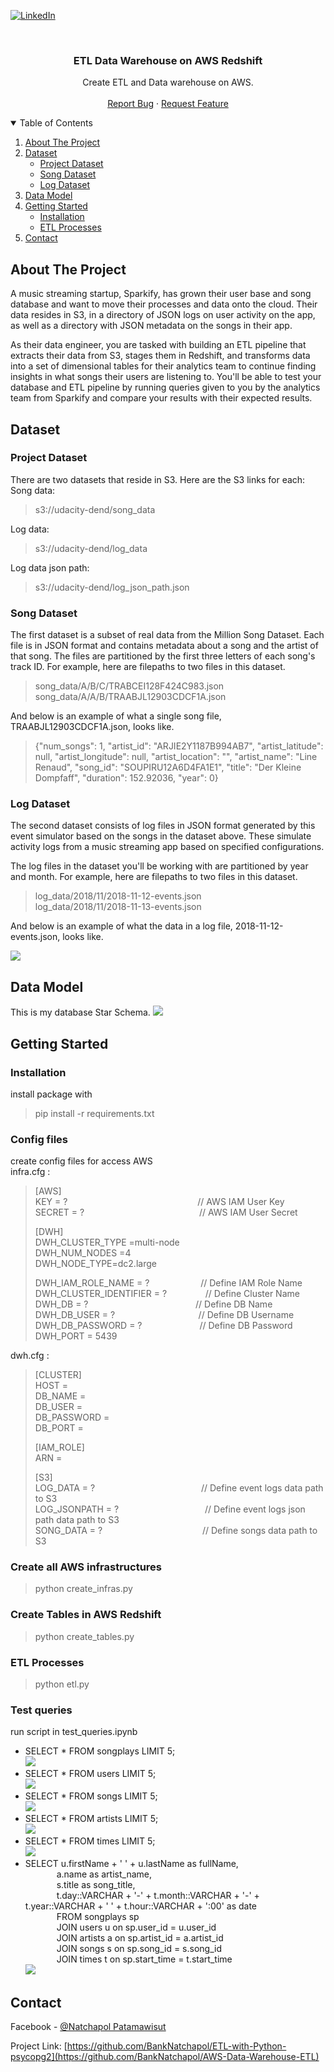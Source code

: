 [![LinkedIn][linkedin-shield]][linkedin-url]



<!-- PROJECT LOGO -->
<br />
<p align="center">

  <h3 align="center">ETL Data Warehouse on AWS Redshift</h3>

  <p align="center">
    Create ETL and Data warehouse on AWS.
    <br />
    <br />
    <a href="https://github.com/BankNatchapol/AWS-Data-Warehouse-ETL/issues">Report Bug</a>
    ·
    <a href="https://github.com/BankNatchapol/AWS-Data-Warehouse-ETL/issues">Request Feature</a>
  </p>
</p>



<!-- TABLE OF CONTENTS -->
<details open="open">
  <summary>Table of Contents</summary>
  <ol>
    <li>
      <a href="#about-the-project">About The Project</a>
    </li>
    <li><a href="#dataset">Dataset</a>
        <ul>
        <li><a href="#song-dataset">Project Dataset</a></li>
        <li><a href="#song-dataset">Song Dataset</a></li>
        <li><a href="#log-dataset">Log Dataset</a></li>
      </ul>
    </li>
<li>
      <a href="#data-model">Data Model</a>
    </li>
<li>
      <a href="#getting-started">Getting Started</a>
      <ul>
        <li><a href="#installation">Installation</a></li>
        <li><a href="#etl-processes">ETL Processes</a></li>
      </ul>
    </li>
    <li><a href="#contact">Contact</a></li>
  </ol>
</details>



<!-- ABOUT THE PROJECT -->
## About The Project

A music streaming startup, Sparkify, has grown their user base and song database and want to move their processes and data onto the cloud. Their data resides in S3, in a directory of JSON logs on user activity on the app, as well as a directory with JSON metadata on the songs in their app.

As their data engineer, you are tasked with building an ETL pipeline that extracts their data from S3, stages them in Redshift, and transforms data into a set of dimensional tables for their analytics team to continue finding insights in what songs their users are listening to. You'll be able to test your database and ETL pipeline by running queries given to you by the analytics team from Sparkify and compare your results with their expected results.


<!-- Dataset -->
## Dataset
### Project Dataset
There are two datasets that reside in S3. Here are the S3 links for each:<br>
Song data:
>s3://udacity-dend/song_data

Log data:
>s3://udacity-dend/log_data

Log data json path:
>s3://udacity-dend/log_json_path.json

### Song Dataset
The first dataset is a subset of real data from the Million Song Dataset. Each file is in JSON format and contains metadata about a song and the artist of that song. The files are partitioned by the first three letters of each song's track ID. For example, here are filepaths to two files in this dataset.
>song_data/A/B/C/TRABCEI128F424C983.json<br>
>song_data/A/A/B/TRAABJL12903CDCF1A.json

And below is an example of what a single song file, TRAABJL12903CDCF1A.json, looks like.

>{"num_songs": 1, "artist_id": "ARJIE2Y1187B994AB7", "artist_latitude": null, "artist_longitude": null, "artist_location": "", "artist_name": "Line Renaud", "song_id": "SOUPIRU12A6D4FA1E1", "title": "Der Kleine Dompfaff", "duration": 152.92036, "year": 0}

### Log Dataset

The second dataset consists of log files in JSON format generated by this event simulator based on the songs in the dataset above. These simulate activity logs from a music streaming app based on specified configurations.

The log files in the dataset you'll be working with are partitioned by year and month. For example, here are filepaths to two files in this dataset.
>log_data/2018/11/2018-11-12-events.json <br>
>log_data/2018/11/2018-11-13-events.json

And below is an example of what the data in a log file, 2018-11-12-events.json, looks like.

<img src="https://video.udacity-data.com/topher/2019/February/5c6c15e9_log-data/log-data.png"/>

<!-- DATA MODEL -->
## Data Model
This is my database Star Schema.
<img src="https://udacity-reviews-uploads.s3.us-west-2.amazonaws.com/_attachments/38715/1608661799/Song_ERD.png"/>

<!-- GETTING STARTED -->
## Getting Started

### Installation
install package with
> pip install -r requirements.txt
### Config files
create config files for access AWS<br>
infra.cfg : 
> [AWS]<br>
> KEY = ?   &emsp;&emsp;&emsp;&emsp;&emsp;&emsp;&emsp;&emsp;&emsp;&emsp;&emsp;&emsp;&emsp;&emsp;&nbsp; //  AWS IAM User Key<br>
> SECRET = ?   &emsp;&emsp;&emsp;&emsp;&emsp;&emsp;&emsp;&emsp;&emsp;&emsp;&emsp;&emsp;&nbsp;&nbsp; // AWS IAM User Secret<br>
>
> [DWH]<br>
> DWH_CLUSTER_TYPE =multi-node<br>
> DWH_NUM_NODES =4 <br>
> DWH_NODE_TYPE=dc2.large<br>
>
> DWH_IAM_ROLE_NAME = ? &emsp;&emsp;&emsp;&emsp;&emsp;&nbsp; // Define IAM Role Name<br>
> DWH_CLUSTER_IDENTIFIER = ? &emsp;&emsp;&emsp;&nbsp;&nbsp;&nbsp; // Define Cluster Name<br>
> DWH_DB = ? &nbsp;&nbsp;&nbsp;&nbsp;&emsp;&emsp;&emsp;&emsp;&emsp;&emsp;&emsp;&emsp;&emsp;&emsp;&nbsp;&nbsp; // Define DB Name<br>
> DWH_DB_USER = ? &nbsp;&nbsp;&nbsp;&nbsp;&nbsp;&emsp;&emsp;&emsp;&emsp;&emsp;&emsp;&emsp;&nbsp;&nbsp; // Define DB Username<br>
> DWH_DB_PASSWORD = ? &emsp;&emsp;&emsp;&emsp;&emsp;&emsp;&nbsp;// Define DB Password<br>
> DWH_PORT = 5439


dwh.cfg : 
> [CLUSTER]<br>
> HOST =<br>
> DB_NAME =<br>
> DB_USER =<br>
> DB_PASSWORD =<br>
> DB_PORT =<br>
>
> [IAM_ROLE]<br>
> ARN =<br>
> 
> [S3]<br>
> LOG_DATA = ? &emsp;&emsp;&emsp;&emsp;&emsp;&emsp;&emsp;&emsp;&emsp;&emsp;&emsp;&nbsp;&nbsp; // Define event logs data path to S3 <br>
> LOG_JSONPATH = ? &emsp;&emsp;&emsp;&emsp;&emsp;&emsp;&emsp;&emsp;&emsp;&nbsp; // Define event logs json path data path to S3 <br>
> SONG_DATA = ? &emsp;&emsp;&emsp;&emsp;&emsp;&emsp;&emsp;&emsp;&emsp;&emsp;&nbsp;&nbsp;&nbsp; // Define songs data path to S3


### Create all AWS infrastructures
> python create_infras.py

### Create Tables in AWS Redshift
> python create_tables.py

### ETL Processes
> python <span>etl.py</span>

### Test queries
run script in test_queries.ipynb
- SELECT * FROM songplays LIMIT 5;<br>
  <img src="./images/query1.png"/>
- SELECT * FROM users LIMIT 5;<br>
  <img src="./images/query2.png"/>
- SELECT * FROM songs LIMIT 5;<br>
  <img src="./images/query3.png"/>
- SELECT * FROM artists LIMIT 5;<br>
  <img src="./images/query4.png"/>
- SELECT * FROM times LIMIT 5;<br>
  <img src="./images/query5.png"/>
- SELECT u.firstName + ' ' + u.lastName as fullName, <br>
  &emsp;&emsp;&emsp;&nbsp;&nbsp;<span>a.name</span> as artist_name, <br>
  &emsp;&emsp;&emsp;&nbsp;&nbsp;s.title as song_title, <br>
  &emsp;&emsp;&emsp;&nbsp;&nbsp;t.day::VARCHAR + '-' + t.month::VARCHAR + '-' + t.year::VARCHAR + '  ' + t.hour::VARCHAR + ':00' as date <br>
  &emsp;&emsp;&emsp;&nbsp;&nbsp;FROM songplays sp<br>
  &emsp;&emsp;&emsp;&nbsp;&nbsp;JOIN users u on sp.user_id = u.user_id<br>
  &emsp;&emsp;&emsp;&nbsp;&nbsp;JOIN artists a on sp.artist_id = a.artist_id<br>
  &emsp;&emsp;&emsp;&nbsp;&nbsp;JOIN songs s on sp.song_id = s.song_id<br>
  &emsp;&emsp;&emsp;&nbsp;&nbsp;JOIN times t on sp.start_time = t.start_time<br>
  <img src="./images/query6.png"/>

<!-- CONTACT -->
## Contact

Facebook - [@Natchapol Patamawisut](https://www.facebook.com/natchapol.patamawisut/)

Project Link: [https://github.com/BankNatchapol/ETL-with-Python-psycopg2](https://github.com/BankNatchapol/AWS-Data-Warehouse-ETL)

<!-- MARKDOWN LINKS & IMAGES -->
<!-- https://www.markdownguide.org/basic-syntax/#reference-style-links -->
[linkedin-shield]: https://img.shields.io/badge/-LinkedIn-black.svg?style=for-the-badge&logo=linkedin&colorB=555
[linkedin-url]: https://www.linkedin.com/in/natchapol-patamawisut
